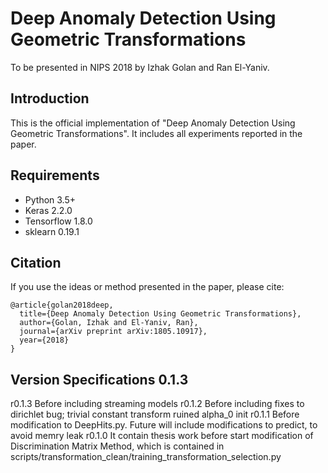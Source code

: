 # Deep Anomaly Detection Using Geometric Transformations
To be presented in NIPS 2018 by Izhak Golan and Ran El-Yaniv.

## Introduction
This is the official implementation of "Deep Anomaly Detection Using Geometric Transformations".
It includes all experiments reported in the paper.

## Requirements
* Python 3.5+
* Keras 2.2.0
* Tensorflow 1.8.0
* sklearn 0.19.1

## Citation
If you use the ideas or method presented in the paper, please cite:

```
@article{golan2018deep,
  title={Deep Anomaly Detection Using Geometric Transformations},
  author={Golan, Izhak and El-Yaniv, Ran},
  journal={arXiv preprint arXiv:1805.10917},
  year={2018}
}
```

## Version Specifications 0.1.3

r0.1.3 Before including streaming models
r0.1.2 Before including fixes to dirichlet bug; trivial constant transform ruined alpha_0 init
r0.1.1 Before modification to DeepHits.py. Future will include modifications to predict, to avoid memry leak
r0.1.0 It contain thesis work before start modification of Discrimination Matrix Method, which is contained in scripts/transformation_clean/training_transformation_selection.py